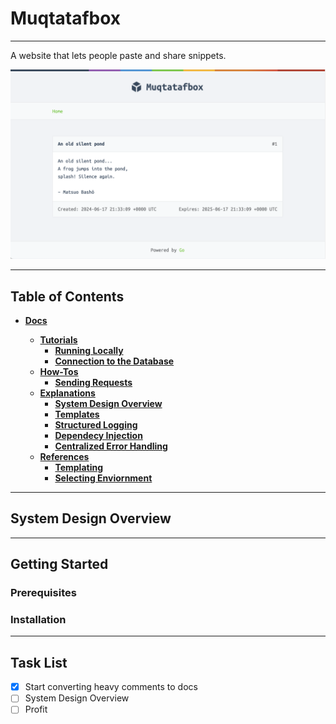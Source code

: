 # Muqtatafbox

---

A website that lets people paste and share snippets.

![alt text](docs/imgs/snippetbox.png)

---

## Table of Contents

- **[Docs](docs/)**

  - **[Tutorials](docs/tutorials/)**
    - **[Running Locally](docs/tutorials/running-locally.md)**
    - **[Connection to the Database](docs/tutorials/connecting-to-database.md)**
  - **[How-Tos](docs/how-tos/)**
    - **[Sending Requests](docs/how-tos/sending-requests.md)**
  - **[Explanations](docs/explanations/)**
    - **[System Design Overview](docs/explanations/system-design-overview.md)**
    - **[Templates](docs/explanations/templates.md/#templates)**
    - **[Structured Logging](docs/explanations/dependency-injection.md/#why-structured-logging)**
    - **[Dependecy Injection](docs/explanations/dependency-injection.md/#dependency-injection)**
    - **[Centralized Error Handling](docs/explanations/dependency-injection.md/#centralized-error-handling)**
  - **[References](docs/references/)**
    - **[Templating](docs/references/templating.md)**
    - **[Selecting Enviornment](docs/references/selecting-database.md)**

---

## System Design Overview

---

## Getting Started

### Prerequisites

### Installation

---

## Task List

- [x] Start converting heavy comments to docs
- [ ] System Design Overview
- [ ] Profit
